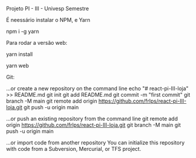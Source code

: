 Projeto PI - III - Univesp Semestre 

É neessário instalar o NPM, e Yarn

npm i -g yarn

Para rodar a versão web:

yarn install

yarn web


Git:

…or create a new repository on the command line
echo "# react-pi-III-loja" >> README.md
git init
git add README.md
git commit -m "first commit"
git branch -M main
git remote add origin https://github.com/frlps/react-pi-III-loja.git
git push -u origin main

…or push an existing repository from the command line
git remote add origin https://github.com/frlps/react-pi-III-loja.git
git branch -M main
git push -u origin main

…or import code from another repository
You can initialize this repository with code from a Subversion, Mercurial, or TFS project.
